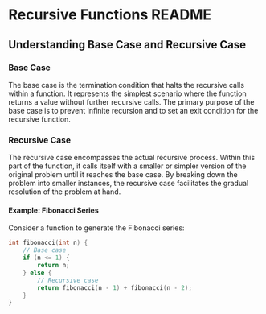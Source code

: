 # Recursive Functions README

## Understanding Base Case and Recursive Case

### Base Case

The base case is the termination condition that halts the recursive calls within a function. It represents the simplest scenario where the function returns a value without further recursive calls. The primary purpose of the base case is to prevent infinite recursion and to set an exit condition for the recursive function.

### Recursive Case

The recursive case encompasses the actual recursive process. Within this part of the function, it calls itself with a smaller or simpler version of the original problem until it reaches the base case. By breaking down the problem into smaller instances, the recursive case facilitates the gradual resolution of the problem at hand.

#### Example: Fibonacci Series

Consider a function to generate the Fibonacci series:

```c
int fibonacci(int n) {
    // Base case
    if (n <= 1) {
        return n;
    } else {
        // Recursive case
        return fibonacci(n - 1) + fibonacci(n - 2);
    }
}

